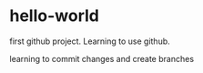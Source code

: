 hello-world
===========

first github project. Learning to use github.

learning to commit changes and create branches
